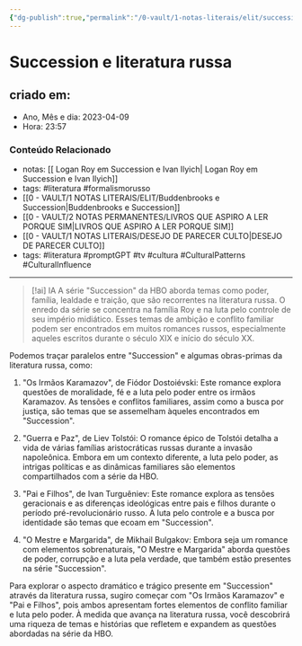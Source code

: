 ```yaml
---
{"dg-publish":true,"permalink":"/0-vault/1-notas-literais/elit/succession-e-literatura-russa/","tags":["literatura","formalismorusso","promptGPT","tv","cultura","CulturalPatterns","CulturalInfluence"],"dgHomeLink":true,"dgShowLocalGraph":true,"dgShowFileTree":true,"dgEnableSearch":true}
---
```


# Succession e literatura russa

## criado em: 
-  Ano, Mês e dia: 2023-04-09
- Hora: 23:57

### Conteúdo Relacionado
- notas: [[ Logan Roy em Succession e Ivan Ilyich\| Logan Roy em Succession e Ivan Ilyich]]
- tags: #literatura #formalismorusso 
- [[0 - VAULT/1 NOTAS LITERAIS/ELIT/Buddenbrooks e Succession\|Buddenbrooks e Succession]]
- [[0 - VAULT/2 NOTAS PERMANENTES/LIVROS QUE ASPIRO A LER PORQUE SIM\|LIVROS QUE ASPIRO A LER PORQUE SIM]]
- [[0 - VAULT/1 NOTAS LITERAIS/DESEJO DE PARECER CULTO\|DESEJO DE PARECER CULTO]]
- tags: #literatura #promptGPT #tv #cultura #CulturalPatterns #CulturalInfluence 
---

> [!ai] IA
> A série "Succession" da HBO aborda temas como poder, família, lealdade e traição, que são recorrentes na literatura russa. O enredo da série se concentra na família Roy e na luta pelo controle de seu império midiático. Esses temas de ambição e conflito familiar podem ser encontrados em muitos romances russos, especialmente aqueles escritos durante o século XIX e início do século XX.

Podemos traçar paralelos entre "Succession" e algumas obras-primas da literatura russa, como:

1.  "Os Irmãos Karamazov", de Fiódor Dostoiévski: Este romance explora questões de moralidade, fé e a luta pelo poder entre os irmãos Karamazov. As tensões e conflitos familiares, assim como a busca por justiça, são temas que se assemelham àqueles encontrados em "Succession".
    
2.  "Guerra e Paz", de Liev Tolstói: O romance épico de Tolstói detalha a vida de várias famílias aristocráticas russas durante a invasão napoleônica. Embora em um contexto diferente, a luta pelo poder, as intrigas políticas e as dinâmicas familiares são elementos compartilhados com a série da HBO.
    
3.  "Pai e Filhos", de Ivan Turguêniev: Este romance explora as tensões geracionais e as diferenças ideológicas entre pais e filhos durante o período pré-revolucionário russo. A luta pelo controle e a busca por identidade são temas que ecoam em "Succession".
    
4.  "O Mestre e Margarida", de Mikhail Bulgakov: Embora seja um romance com elementos sobrenaturais, "O Mestre e Margarida" aborda questões de poder, corrupção e a luta pela verdade, que também estão presentes na série "Succession".
    

Para explorar o aspecto dramático e trágico presente em "Succession" através da literatura russa, sugiro começar com "Os Irmãos Karamazov" e "Pai e Filhos", pois ambos apresentam fortes elementos de conflito familiar e luta pelo poder. À medida que avança na literatura russa, você descobrirá uma riqueza de temas e histórias que refletem e expandem as questões abordadas na série da HBO.
